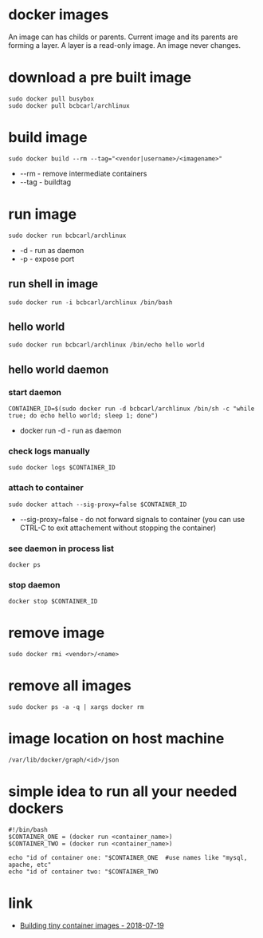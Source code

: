 # docker images

An image can has childs or parents.
Current image and its parents are forming a layer.
A layer is a read-only image. An image never changes.

# download a pre built image

```
sudo docker pull busybox
sudo docker pull bcbcarl/archlinux
```

# build image

```
sudo docker build --rm --tag="<vendor|username>/<imagename>"
```

* --rm   -   remove intermediate containers
* --tag    -   buildtag

# run image

```
sudo docker run bcbcarl/archlinux
```

* -d    -   run as daemon
* -p    -   expose port

## run shell in image

```
sudo docker run -i bcbcarl/archlinux /bin/bash
```

## hello world

```
sudo docker run bcbcarl/archlinux /bin/echo hello world
```

## hello world daemon

### start daemon

```
CONTAINER_ID=$(sudo docker run -d bcbcarl/archlinux /bin/sh -c "while true; do echo hello world; sleep 1; done")
```

* docker run -d - run as daemon

### check logs manually

```
sudo docker logs $CONTAINER_ID
```

### attach to container

```
sudo docker attach --sig-proxy=false $CONTAINER_ID
```

* --sig-proxy=false -   do not forward signals to container (you can use CTRL-C to exit attachement without stopping the container)

### see daemon in process list

```
docker ps
```

### stop daemon

```
docker stop $CONTAINER_ID
```

# remove image

```
sudo docker rmi <vendor>/<name>
```

# remove all images

```
sudo docker ps -a -q | xargs docker rm
```

# image location on host machine

```
/var/lib/docker/graph/<id>/json
```

# simple idea to run all your needed dockers

```
#!/bin/bash
$CONTAINER_ONE = (docker run <container_name>)
$CONTAINER_TWO = (docker run <container_name>)

echo "id of container one: "$CONTAINER_ONE  #use names like "mysql, apache, etc"
echo "id of container two: "$CONTAINER_TWO
```

# link

* [Building tiny container images - 2018-07-19](https://opensource.com/article/18/7/building-container-images)
